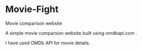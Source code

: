 # Movie-Fight
Movie comparison website 

A simple movie comparsion website built using omdbapi.com .

I have used OMDb API  for movie details.
